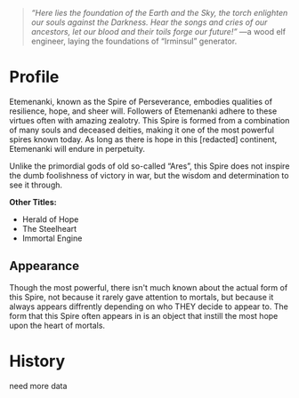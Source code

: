 > *“Here lies the foundation of the Earth and the Sky, the torch enlighten our souls against the Darkness. Hear the songs and cries of our ancestors, let our blood and their toils forge our future!”*  —a wood elf engineer, laying the foundations of “Irminsul” generator.

# Profile


Etemenanki, known as the Spire of Perseverance, embodies qualities of resilience, hope, and sheer will. Followers of Etemenanki adhere to these virtues often with amazing zealotry. This Spire is formed from a combination of many souls and deceased deities, making it one of the most powerful spires known today. As long as there is hope in this [redacted] continent, Etemenanki will endure in perpetuity.

Unlike the primordial gods of old so-called “Ares”, this Spire does not inspire the dumb foolishness of victory in war, but the wisdom and determination to see it through.

**Other Titles:**

- Herald of Hope
- The Steelheart
- Immortal Engine

## Appearance

Though the most powerful, there isn't much known about the actual form of this Spire, not because it rarely gave attention to mortals, but because it always appears diffrently depending on who THEY decide to appear to. The form that this Spire often appears in is an object that instill the most hope upon the heart of mortals. 

# History

need more data